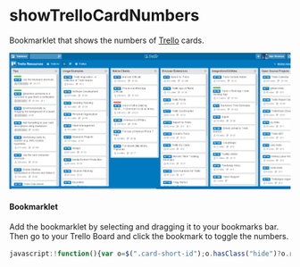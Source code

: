 # showTrelloCardNumbers
Bookmarklet that shows the numbers of [Trello](http://trello.com/) cards.

![Numbered card sample](numbered_screenshot.png)

#### Bookmarklet
Add the bookmarklet by selecting and dragging it to your bookmarks bar. Then go to your Trello Board and click the bookmark to toggle the numbers.

```javascript
javascript:!function(){var o=$(".card-short-id");o.hasClass("hide")?o.removeClass("hide").css({"font-weight":"bold","font-size":".8em","margin-right":"7px",padding:"2.3px 6px",background:$("body").css("background-color"),"border-radius":"2px",color:"#f6f6f6","border-bottom":"1px solid rgb(0,101,171)"}):o.addClass("hide")}();
```